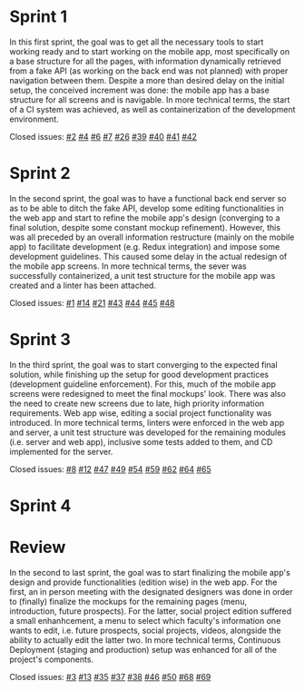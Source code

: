 # Sprint 1
In this first sprint, the goal was to get all the necessary tools to start working ready and to start working on the mobile app, most specifically on a base structure for all the pages, with information dynamically retrieved from a fake API (as working on the back end was not planned) with proper navigation between them. Despite a more than desired delay on the initial setup, the conceived increment was done: the mobile app has a base structure for all screens and is navigable.
In more technical terms, the start of a CI system was achieved, as well as containerization of the development environment.

Closed issues:
[#2](https://gitlab.com/ldso18-19/t3g1/issues/2)
[#4](https://gitlab.com/ldso18-19/t3g1/issues/4)
[#6](https://gitlab.com/ldso18-19/t3g1/issues/6)
[#7](https://gitlab.com/ldso18-19/t3g1/issues/7)
[#26](https://gitlab.com/ldso18-19/t3g1/issues/26)
[#39](https://gitlab.com/ldso18-19/t3g1/issues/39)
[#40](https://gitlab.com/ldso18-19/t3g1/issues/40)
[#41](https://gitlab.com/ldso18-19/t3g1/issues/41)
[#42](https://gitlab.com/ldso18-19/t3g1/issues/42)

# Sprint 2
In the second sprint, the goal was to have a functional back end server so as to be able to ditch the fake API, develop some editing functionalities in the web app and start to refine the mobile app's design (converging to a final solution, despite some constant mockup refinement). However, this was all preceded by an overall information restructure (mainly on the mobile app) to facilitate development (e.g. Redux integration) and impose some development guidelines. This caused some delay in the actual redesign of the mobile app screens.
In more technical terms, the sever was successfully containerized, a unit test structure for the mobile app was created and a linter has been attached.

Closed issues:
[#1](https://gitlab.com/ldso18-19/t3g1/issues/1)
[#14](https://gitlab.com/ldso18-19/t3g1/issues/14)
[#21](https://gitlab.com/ldso18-19/t3g1/issues/21)
[#43](https://gitlab.com/ldso18-19/t3g1/issues/43)
[#44](https://gitlab.com/ldso18-19/t3g1/issues/44)
[#45](https://gitlab.com/ldso18-19/t3g1/issues/45)
[#48](https://gitlab.com/ldso18-19/t3g1/issues/48)

# Sprint 3
In the third sprint, the goal was to start converging to the expected final solution, while finishing up the setup for good development practices (development guideline enforcement). For this, much of the mobile app screens were redesigned to meet the final mockups' look. There was also the need to create new screens due to late, high priority information requirements. Web app wise, editing a social project functionality was introduced.
In more technical terms, linters were enforced in the web app and server, a unit test structure was developed for the remaining modules (i.e. server and web app), inclusive some tests added to them, and CD implemented for the server.

Closed issues:
[#8](https://gitlab.com/ldso18-19/t3g1/issues/8)
[#12](https://gitlab.com/ldso18-19/t3g1/issues/12)
[#47](https://gitlab.com/ldso18-19/t3g1/issues/47)
[#49](https://gitlab.com/ldso18-19/t3g1/issues/49)
[#54](https://gitlab.com/ldso18-19/t3g1/issues/54)
[#59](https://gitlab.com/ldso18-19/t3g1/issues/59)
[#62](https://gitlab.com/ldso18-19/t3g1/issues/62)
[#64](https://gitlab.com/ldso18-19/t3g1/issues/64)
[#65](https://gitlab.com/ldso18-19/t3g1/issues/65)

# Sprint 4
# Review
In the second to last sprint, the goal was to start finalizing the mobile app's design and provide functionalities (edition wise) in the web app. For the first, an in person meeting with the designated designers was done in order to (finally) finalize the mockups for the remaining pages (menu, introduction, future prospects). For the latter, social project edition suffered a small enhanhcement, a menu to select which faculty's information one wants to edit, i.e. future prospects, social projects, videos, alongside the ability to actually edit the latter two.
In more technical terms, Continuous Deployment (staging and production) setup was enhanced for all of the project's components.

Closed issues:
[#3](https://gitlab.com/ldso18-19/t3g1/issues/3)
[#13](https://gitlab.com/ldso18-19/t3g1/issues/13)
[#35](https://gitlab.com/ldso18-19/t3g1/issues/35)
[#37](https://gitlab.com/ldso18-19/t3g1/issues/37)
[#38](https://gitlab.com/ldso18-19/t3g1/issues/38)
[#46](https://gitlab.com/ldso18-19/t3g1/issues/46)
[#50](https://gitlab.com/ldso18-19/t3g1/issues/50)
[#68](https://gitlab.com/ldso18-19/t3g1/issues/68)
[#69](https://gitlab.com/ldso18-19/t3g1/issues/69)